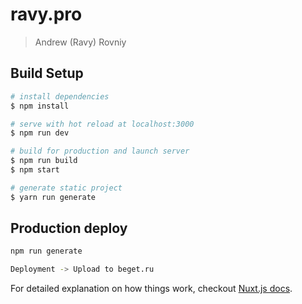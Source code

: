 # ravy.pro

> Andrew (Ravy) Rovniy

## Build Setup

``` bash
# install dependencies
$ npm install

# serve with hot reload at localhost:3000
$ npm run dev

# build for production and launch server
$ npm run build
$ npm start

# generate static project
$ yarn run generate
```


## Production deploy
```bash
npm run generate

Deployment -> Upload to beget.ru 
```
For detailed explanation on how things work, checkout [Nuxt.js docs](https://nuxtjs.org).
